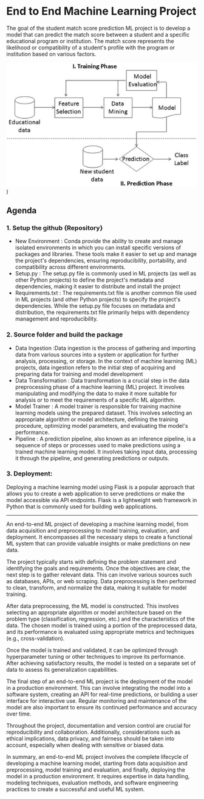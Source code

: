 # End to End Machine Learning Project

The goal of the student match score prediction ML project is to develop a model that can predict the match score between a student and a specific educational program or institution. The match score represents the likelihood or compatibility of a student's profile with the program or institution based on various factors.

![alt text](https://github.com/nitinshivakumar/ML-End-to-End-Project-Deployed/blob/main/training_model_flow))

## Agenda
### 1. Setup the github {Repository}
   - New Environment : Conda provide the ability to create and manage isolated environments in which you can install specific versions of packages and libraries. These tools make it easier to set up and manage the project's dependencies, ensuring reproducibility, portability, and compatibility across different environments.
   - Setup.py : The setup.py file is commonly used in ML projects (as well as other Python projects) to define the project's metadata and dependencies, making it easier to distribute and install the project
   - Requirements.txt : The requirements.txt file is another common file used in ML projects (and other Python projects) to specify the project's dependencies. While the setup.py file focuses on metadata and distribution, the requirements.txt file primarily helps with dependency management and reproducibility.

### 2. Source folder and build the package
   - Data Ingestion :Data ingestion is the process of gathering and importing data from various sources into a system or application for further analysis, processing, or storage. In the context of machine learning (ML) projects, data ingestion refers to the initial step of acquiring and preparing data for training and model development
   - Data Transformation : Data transformation is a crucial step in the data preprocessing phase of a machine learning (ML) project. It involves manipulating and modifying the data to make it more suitable for analysis or to meet the requirements of a specific ML algorithm. 
   - Model Trainer : A model trainer is responsible for training machine learning models using the prepared dataset. This involves selecting an appropriate algorithm or model architecture, defining the training procedure, optimizing model parameters, and evaluating the model's performance. 
   - Pipeline : A prediction pipeline, also known as an inference pipeline, is a sequence of steps or processes used to make predictions using a trained machine learning model. It involves taking input data, processing it through the pipeline, and generating predictions or outputs. 

### 3. Deployment:
   Deploying a machine learning model using Flask is a popular approach that allows you to create a web application to serve predictions or make the model accessible via API endpoints. Flask is a lightweight web framework in Python that is commonly used for building web applications.
  
------------------------------------------------
An end-to-end ML project of developing a machine learning model, from data acquisition and preprocessing to model training, evaluation, and deployment. It encompasses all the necessary steps to create a functional ML system that can provide valuable insights or make predictions on new data.

The project typically starts with defining the problem statement and identifying the goals and requirements. Once the objectives are clear, the next step is to gather relevant data. This can involve various sources such as databases, APIs, or web scraping. Data preprocessing is then performed to clean, transform, and normalize the data, making it suitable for model training.

After data preprocessing, the ML model is constructed. This involves selecting an appropriate algorithm or model architecture based on the problem type (classification, regression, etc.) and the characteristics of the data. The chosen model is trained using a portion of the preprocessed data, and its performance is evaluated using appropriate metrics and techniques (e.g., cross-validation).

Once the model is trained and validated, it can be optimized through hyperparameter tuning or other techniques to improve its performance. After achieving satisfactory results, the model is tested on a separate set of data to assess its generalization capabilities.

The final step of an end-to-end ML project is the deployment of the model in a production environment. This can involve integrating the model into a software system, creating an API for real-time predictions, or building a user interface for interactive use. Regular monitoring and maintenance of the model are also important to ensure its continued performance and accuracy over time.

Throughout the project, documentation and version control are crucial for reproducibility and collaboration. Additionally, considerations such as ethical implications, data privacy, and fairness should be taken into account, especially when dealing with sensitive or biased data.

In summary, an end-to-end ML project involves the complete lifecycle of developing a machine learning model, starting from data acquisition and preprocessing, model training and evaluation, and finally, deploying the model in a production environment. It requires expertise in data handling, modeling techniques, evaluation methods, and software engineering practices to create a successful and useful ML system.
